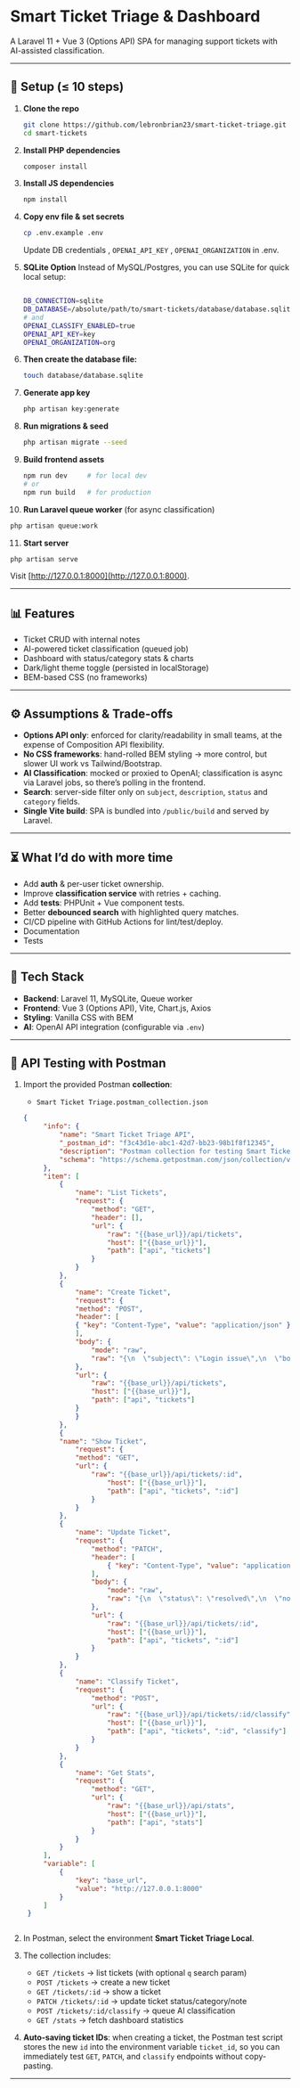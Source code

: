 # Smart Ticket Triage & Dashboard

A Laravel 11 + Vue 3 (Options API) SPA for managing support tickets with AI-assisted classification.

---

## 🚀 Setup (≤ 10 steps)

1. **Clone the repo**
   ```bash
   git clone https://github.com/lebronbrian23/smart-ticket-triage.git
   cd smart-tickets
   ```

2. **Install PHP dependencies**
   ```bash
   composer install
   ```

3. **Install JS dependencies**
   ```bash
   npm install
   ```
4. **Copy env file & set secrets**
   ```bash
   cp .env.example .env
   ```
    Update DB credentials , `OPENAI_API_KEY` , `OPENAI_ORGANIZATION` in .env.
    
5. **SQLite Option**
    Instead of MySQL/Postgres, you can use SQLite for quick local setup:
   ```bash 
   
   DB_CONNECTION=sqlite
   DB_DATABASE=/absolute/path/to/smart-tickets/database/database.sqlite
   # and
   OPENAI_CLASSIFY_ENABLED=true
   OPENAI_API_KEY=key
   OPENAI_ORGANIZATION=org
   ```
6. **Then create the database file:**
   ```bash
   touch database/database.sqlite
   ```

7. **Generate app key**
   ```bash
   php artisan key:generate
   ```

8. **Run migrations & seed**
   ```bash
   php artisan migrate --seed
   ```

9. **Build frontend assets**
   ```bash
   npm run dev     # for local dev
   # or
   npm run build   # for production
   ```

10. **Run Laravel queue worker** (for async classification)
   ```bash
   php artisan queue:work
   ```

11. **Start server**
   ```bash
   php artisan serve
   ```
   Visit [http://127.0.0.1:8000](http://127.0.0.1:8000).

---

## 📊 Features
- Ticket CRUD with internal notes
- AI-powered ticket classification (queued job)
- Dashboard with status/category stats & charts
- Dark/light theme toggle (persisted in localStorage)
- BEM-based CSS (no frameworks)

---

## ⚙️ Assumptions & Trade-offs

- **Options API only**: enforced for clarity/readability in small teams, at the expense of Composition API flexibility.
- **No CSS frameworks**: hand-rolled BEM styling → more control, but slower UI work vs Tailwind/Bootstrap.
- **AI Classification**: mocked or proxied to OpenAI; classification is async via Laravel jobs, so there’s polling in the frontend.
- **Search**: server-side filter only on `subject`, `description`, `status` and `category` fields.
- **Single Vite build**: SPA is bundled into `/public/build` and served by Laravel.

---

## ⏳ What I’d do with more time
- Add **auth** & per-user ticket ownership.
- Improve **classification service** with retries + caching.
- Add **tests**: PHPUnit + Vue component tests.
- Better **debounced search** with highlighted query matches.
- CI/CD pipeline with GitHub Actions for lint/test/deploy.
- Documentation
- Tests

---

## 📂 Tech Stack
- **Backend**: Laravel 11, MySQLite, Queue worker
- **Frontend**: Vue 3 (Options API), Vite, Chart.js, Axios
- **Styling**: Vanilla CSS with BEM
- **AI**: OpenAI API integration (configurable via `.env`)

---

## 🧪 API Testing with Postman

1. Import the provided Postman **collection**:
    - `Smart Ticket Triage.postman_collection.json`
   ```json
   {
        "info": {
            "name": "Smart Ticket Triage API",
            "_postman_id": "f3c43d1e-abc1-42d7-bb23-98b1f8f12345",
            "description": "Postman collection for testing Smart Ticket Triage backend (Laravel).",
            "schema": "https://schema.getpostman.com/json/collection/v2.1.0/collection.json"
        },
        "item": [
            {
                "name": "List Tickets",
                "request": {
                    "method": "GET",
                    "header": [],
                    "url": {
                        "raw": "{{base_url}}/api/tickets",
                        "host": ["{{base_url}}"],
                        "path": ["api", "tickets"]
                    }
                }   
            },
            {
                "name": "Create Ticket",
                "request": {
                "method": "POST",
                "header": [
                { "key": "Content-Type", "value": "application/json" }
                ],
                "body": {
                    "mode": "raw",
                    "raw": "{\n  \"subject\": \"Login issue\",\n  \"body\": \"I cannot log into my account with correct credentials.\"\n}"
                },
                "url": {
                    "raw": "{{base_url}}/api/tickets",
                    "host": ["{{base_url}}"],
                    "path": ["api", "tickets"]
                }
                }
            },
            {
            "name": "Show Ticket",
                "request": {
                "method": "GET",
                "url": {
                    "raw": "{{base_url}}/api/tickets/:id",
                        "host": ["{{base_url}}"],
                        "path": ["api", "tickets", ":id"]
                    }
                }
            },
            {
                "name": "Update Ticket",
                "request": {
                    "method": "PATCH",
                    "header": [
                        { "key": "Content-Type", "value": "application/json" }
                    ],
                    "body": {
                        "mode": "raw",
                        "raw": "{\n  \"status\": \"resolved\",\n  \"note\": \"Checked and fixed by support agent.\"\n}"
                    },
                    "url": {
                        "raw": "{{base_url}}/api/tickets/:id",
                        "host": ["{{base_url}}"],
                        "path": ["api", "tickets", ":id"]
                    }
                }
            },
            {
                "name": "Classify Ticket",
                "request": {
                    "method": "POST",
                    "url": {
                        "raw": "{{base_url}}/api/tickets/:id/classify",
                        "host": ["{{base_url}}"],
                        "path": ["api", "tickets", ":id", "classify"]
                    }
                }
            },
            {
                "name": "Get Stats",
                "request": {
                    "method": "GET",
                    "url": {
                        "raw": "{{base_url}}/api/stats",
                        "host": ["{{base_url}}"],
                        "path": ["api", "stats"]
                    }
                }
            }
        ],
        "variable": [
            {
                "key": "base_url",
                "value": "http://127.0.0.1:8000"
            }
        ]
    }

   

2. In Postman, select the environment **Smart Ticket Triage Local**.

3. The collection includes:
    - `GET /tickets` → list tickets (with optional `q` search param)
    - `POST /tickets` → create a new ticket
    - `GET /tickets/:id` → show a ticket
    - `PATCH /tickets/:id` → update ticket status/category/note
    - `POST /tickets/:id/classify` → queue AI classification
    - `GET /stats` → fetch dashboard statistics

4. **Auto-saving ticket IDs**: when creating a ticket, the Postman test script stores the new `id` into the environment variable `ticket_id`, so you can immediately test `GET`, `PATCH`, and `classify` endpoints without copy-pasting.

---
